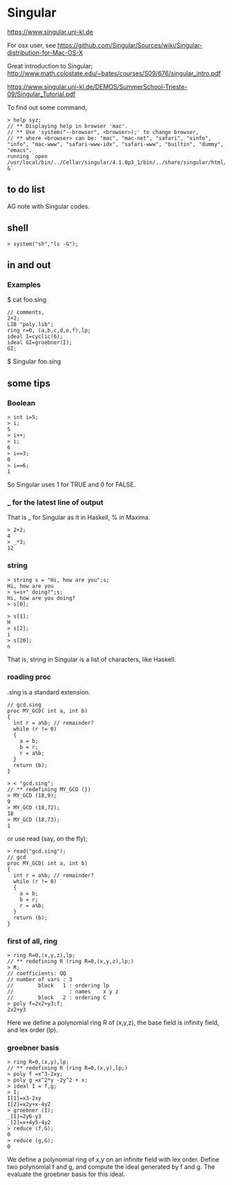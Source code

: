 # Singular

https://www.singular.uni-kl.de

For osx user, see
https://github.com/Singular/Sources/wiki/Singular-distribution-for-Mac-OS-X

Great introduction to Singular;
http://www.math.colostate.edu/~bates/courses/S09/676/singular_intro.pdf

https://www.singular.uni-kl.de/DEMOS/SummerSchool-Trieste-09/Singular_Tutorial.pdf

To find out some command,
```
> help syz;
// ** Displaying help in browser 'mac'.
// ** Use 'system("--browser", <browser>);' to change browser,
// ** where <browser> can be: "mac", "mac-net", "safari", "xinfo", "info", "mac-www", "safari-www-idx", "safari-www", "builtin", "dummy", "emacs".
running `open /usr/local/bin/../Cellar/singular/4.1.0p3_1/bin/../share/singular/html/sing_351.htm &`
```

## to do list
AG note with Singular codes.

## shell
```
> system("sh","ls -G");
```

## in and out
### Examples 
$ cat foo.sing 
``` foo.sing
// comments,
2+2;
LIB "poly.lib";
ring r=0, (a,b,c,d,e,f),lp;
ideal I=cyclic(6);
ideal GI=groebner(I);
GI;
```
$ Singular foo.sing

## some tips
### Boolean

```
> int i=5;
> i;
5
> i++;
> i;
6
> i==3;
0
> i==6;
1
```

So Singular uses 1 for TRUE and 0 for FALSE.

### _ for the latest line of output
That is _ for Singular as it in Haskell, % in Maxima.

```
> 2+2;
4
> _*3;
12
```

### string

```
> string s = "Hi, how are you";s;
Hi, how are you
> s=s+" doing?";s;
Hi, how are you doing?
> s[0];

> s[1];
H
> s[2];
i
> s[20];
n
```

That is, string in Singular is a list of characters, like Haskell.

### roading proc
.sing is a standard extension.

```gcd.sing
// gcd.sing
proc MY_GCD( int a, int b)
{
  int r = a%b; // remainder?
  while (r != 0)
  {
    a = b;
    b = r;
    r = a%b;
  }
  return (b);
}
```

```
> < "gcd.sing";
// ** redefining MY_GCD (})
> MY_GCD (18,9);
9
> MY_GCD (18,72);
18
> MY_GCD (18,73);
1
```

or use read (say, on the fly);
```
> read("gcd.sing");
// gcd 
proc MY_GCD( int a, int b)
{
  int r = a%b; // remainder?
  while (r != 0)
  {
    a = b;
    b = r;
    r = a%b;
  }
  return (b);
}
```

### first of all, ring
```
> ring R=0,(x,y,z),lp;
// ** redefining R (ring R=0,(x,y,z),lp;)
> R;
// coefficients: QQ
// number of vars : 3
//        block   1 : ordering lp
//                  : names    x y z
//        block   2 : ordering C
> poly f=2x2+y3;f;
2x2+y3
```

Here we define a polynomial ring R of (x,y,z), the base field is infinity field, and lex order (lp).

### groebner basis
```
> ring R=0,(x,y),lp;
// ** redefining R (ring R=0,(x,y),lp;)
> poly f =x^3-2xy;
> poly g =x^2*y -2y^2 + x;
> ideal I = f,g;
> I;
I[1]=x3-2xy
I[2]=x2y+x-4y2
> groebner (I);
_[1]=2y6-y3
_[2]=x+4y5-4y2
> reduce (f,G);
0
> reduce (g,G);
0
```

We define a polynomial ring of x,y on an infinite field with lex order.
Define two polynomial f and g, and compute the ideal generated by f and g.
The evaluate the groebner basis for this ideal.


